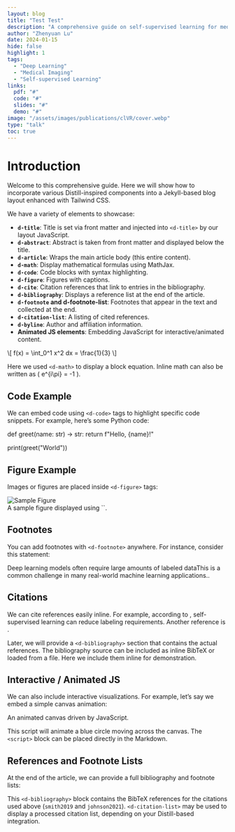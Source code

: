 ```yaml
---
layout: blog
title: "Test Test"
description: "A comprehensive guide on self-supervised learning for medical imaging."
author: "Zhenyuan Lu"
date: 2024-01-15
hide: false
highlight: 1
tags:
  - "Deep Learning"
  - "Medical Imaging"
  - "Self-supervised Learning"
links:
  pdf: "#"
  code: "#"
  slides: "#"
  demo: "#"
image: "/assets/images/publications/clVR/cover.webp"
type: "talk"
toc: true
---
```


# Introduction

Welcome to this comprehensive guide. Here we will show how to incorporate various Distill-inspired components into a Jekyll-based blog layout enhanced with Tailwind CSS.

We have a variety of elements to showcase:

- **`d-title`**: Title is set via front matter and injected into `<d-title>` by our layout JavaScript.
- **`d-abstract`**: Abstract is taken from front matter and displayed below the title.
- **`d-article`**: Wraps the main article body (this entire content).
- **`d-math`**: Display mathematical formulas using MathJax.
- **`d-code`**: Code blocks with syntax highlighting.
- **`d-figure`**: Figures with captions.
- **`d-cite`**: Citation references that link to entries in the bibliography.
- **`d-bibliography`**: Displays a reference list at the end of the article.
- **`d-footnote` and d-footnote-list**: Footnotes that appear in the text and collected at the end.
- **`d-citation-list`**: A listing of cited references.
- **`d-byline`**: Author and affiliation information.
- **Animated JS elements**: Embedding JavaScript for interactive/animated content.

<d-math block>
\[
f(x) = \int_0^1 x^2 dx = \frac{1}{3}
\]
</d-math>

Here we used `<d-math>` to display a block equation. Inline math can also be written as \( e^{i\pi} = -1 \).

## Code Example

We can embed code using `<d-code>` tags to highlight specific code snippets. For example, here’s some Python code:

<d-code language="python">
def greet(name: str) -> str:
    return f"Hello, {name}!"

print(greet("World"))
</d-code>

## Figure Example

Images or figures are placed inside `<d-figure>` tags:


  <img src="/assets/images/sample_figure.jpg" alt="Sample Figure">
  <figcaption>
  A sample figure displayed using `<d-figure>`.
  </figcaption>


## Footnotes

You can add footnotes with `<d-footnote>` anywhere. For instance, consider this statement:

Deep learning models often require large amounts of labeled data<d-footnote>This is a common challenge in many real-world machine learning applications.</d-footnote>.

## Citations

We can cite references easily inline. For example, according to <d-cite key="smith2019"></d-cite>, self-supervised learning can reduce labeling requirements. Another reference is <d-cite key="johnson2021"></d-cite>.

Later, we will provide a `<d-bibliography>` section that contains the actual references. The bibliography source can be included as inline BibTeX or loaded from a file. Here we include them inline for demonstration.

## Interactive / Animated JS

We can also include interactive visualizations. For example, let’s say we embed a simple canvas animation:

<d-figure>
  <canvas id="myCanvas" width="600" height="200" class="border border-gray-300"></canvas>
  <figcaption>An animated canvas driven by JavaScript.</figcaption>
</d-figure>

<script>
document.addEventListener("DOMContentLoaded", function() {
  const canvas = document.getElementById('myCanvas');
  const ctx = canvas.getContext('2d');
  let x = 0;
  function animate() {
    ctx.clearRect(0, 0, canvas.width, canvas.height);
    ctx.fillStyle = 'blue';
    ctx.beginPath();
    ctx.arc(x, canvas.height/2, 20, 0, 2*Math.PI);
    ctx.fill();
    x += 2;
    if (x > canvas.width) x = 0;
    requestAnimationFrame(animate);
  }
  animate();
});
</script>

This script will animate a blue circle moving across the canvas. The `<script>` block can be placed directly in the Markdown.

## References and Footnote Lists

At the end of the article, we can provide a full bibliography and footnote lists:

<d-footnote-list></d-footnote-list>

<d-bibliography>
<script type="text/bibtex">
@article{smith2019,
  title={Self-supervised Learning for Medical Imaging},
  author={Smith, John and Doe, Jane},
  journal={Journal of Machine Learning in Health},
  year={2019}
}

@inproceedings{johnson2021,
  title={Reducing Annotations with Contrastive Learning},
  author={Johnson, Chris and Rodriguez, Maria},
  booktitle={NeurIPS},
  year={2021}
}
</script>
</d-bibliography>

<d-citation-list></d-citation-list>

This `<d-bibliography>` block contains the BibTeX references for the citations used above (`smith2019` and `johnson2021`). `<d-citation-list>` may be used to display a processed citation list, depending on your Distill-based integration.
